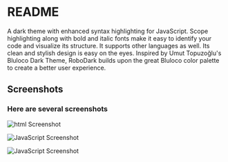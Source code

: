 # README
A dark theme with enhanced syntax highlighting for JavaScript. Scope highlighting along with bold and italic fonts make it easy to identify your code and visualize its structure. It supports other languages as well. Its clean and stylish design is easy on the eyes. Inspired by Umut Topuzoğlu's Bluloco Dark Theme, RoboDark builds upon the great Bluloco color palette to create a better user experience.

## Screenshots

### Here are several screenshots

![html Screenshot](https://raw.githubusercontent.com/LaVeglia00148/RoboDark-vscode/master/screenshots/html.screenshot.png)

![JavaScript Screenshot](https://raw.githubusercontent.com/LaVeglia00148/RoboDark-vscode/master/screenshots/js2.ScreenShot.png)

![JavaScript Screenshot](https://raw.githubusercontent.com/LaVeglia00148/RoboDark-vscode/master/screenshots/js_ScreenShot.png)
